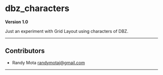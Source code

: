 # dbz_characters

**Version 1.0**

Just an experiment with Grid Layout using characters of DBZ.

---

## Contributors

- Randy Mota <randymotaj@gmail.com>

---




